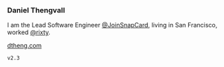 ### Daniel Thengvall  

I am the Lead Software Engineer [@JoinSnapCard](https://twitter.com/joinsnapcard), living in San Francisco, worked [@rixty](https://twitter.com/rixty).

<a href="http://dtheng.com" target="_blank">dtheng.com</a>

`v2.3`